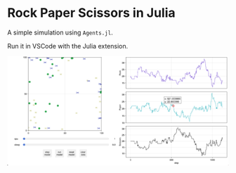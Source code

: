 # Rock Paper Scissors in Julia

A simple simulation using `Agents.jl`.

Run it in VSCode with the Julia extension.

![Simulation](./simulation.png)